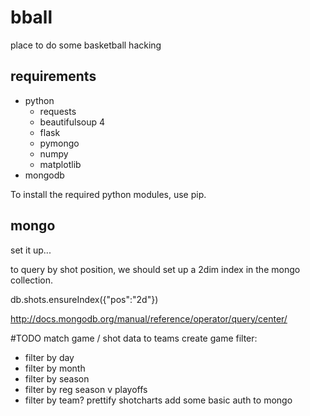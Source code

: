 bball
=====

place to do some basketball hacking

## requirements
+ python
    * requests
	* beautifulsoup 4
    * flask
	* pymongo
	* numpy
	* matplotlib
+ mongodb

To install the required python modules, use pip.

mongo
-----
set it up...

to query by shot position, we should set up a 2dim index in the mongo 
collection.

db.shots.ensureIndex({"pos":"2d"})

http://docs.mongodb.org/manual/reference/operator/query/center/

#TODO
match game / shot data to teams
create game filter:
  * filter by day
  * filter by month
  * filter by season
  * filter by reg season v playoffs
  * filter by team?
prettify shotcharts
add some basic auth to mongo
